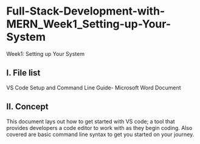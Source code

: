 # Full-Stack-Development-with-MERN_Week1_Setting-up-Your-System
Week1: Setting up Your System

I. File list
------------
VS Code Setup and Command Line Guide-  Microsoft Word Document

II. Concept
----------
This document lays out how to get started with VS code; a tool that provides developers a code editor to work with as they begin coding.
Also covered are basic command line syntax to get you started on your journey. 
